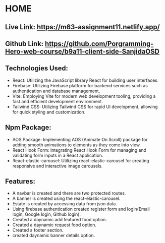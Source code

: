 # HOME

## Live Link: https://m63-assignment11.netlify.app/


## Github Link: https://github.com/Porgramming-Hero-web-course/b9a11-client-side-SanjidaOSD


## Technologies Used:
- React: Utilizing the JavaScript library React for building user interfaces.
- Firebase: Utilizing Firebase platform for backend services such as authentication and database management.
- Vite: Employing Vite for modern web development tooling, providing a fast and efficient development environment.
- Tailwind CSS: Utilizing Tailwind CSS for rapid UI development, allowing for quick styling and customization.

## Npm Package:

- AOS Package: Implementing AOS (Animate On Scroll) package for adding smooth animations to elements as they come into view.
- React Hook Form: Integrating React Hook Form for managing and validating form inputs in a React application.
- React-elastic-carousel: Utilizing react-elastic-carousel for creating responsive and interactive image carousels.


## Features:

- A navbar is created and there are two protected routes.
- A banner is created using the react-elastic-carousel.
- Estate is created by accessing data from json data.
- Using firebase authentication created register form and login(Email login, Google login, Github  login).
- Created a daynamic add featured food option.
- Created a daynamic request food option.
- Created a footer section.
- created daynamic banner details option.
